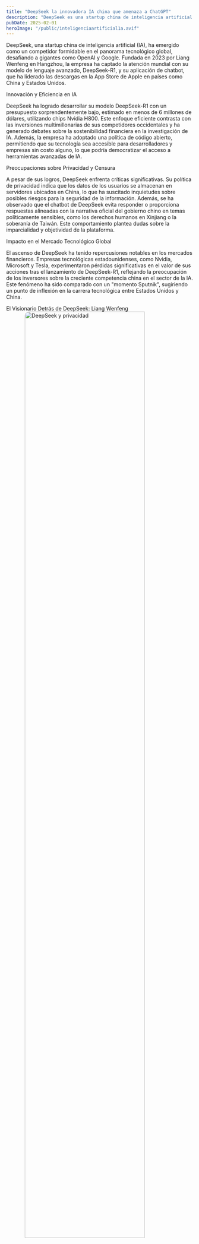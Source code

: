 ```yaml
---
title: "DeepSeek la innovadora IA china que amenaza a ChatGPT"
description: "DeepSeek es una startup china de inteligencia artificial que ha ganado notoriedad con su modelo DeepSeek-R1, desafiando a gigantes como OpenAI y Google. Con un enfoque eficiente y de código abierto, ha generado impacto global, pero también preocupaciones sobre privacidad, censura y seguridad de datos. Su éxito ha sacudido el mercado tecnológico, marcando un nuevo capítulo en la competencia entre China y EE.UU. en IA."
pubDate: 2025-02-01
heroImage: "/public/inteligenciaartificial1a.avif"
---
```

DeepSeek, una startup china de inteligencia artificial (IA), ha emergido como un competidor formidable en el panorama tecnológico global, desafiando a gigantes como OpenAI y Google. Fundada en 2023 por Liang Wenfeng en Hangzhou, la empresa ha captado la atención mundial con su modelo de lenguaje avanzado, DeepSeek-R1, y su aplicación de chatbot, que ha liderado las descargas en la App Store de Apple en países como China y Estados Unidos.

Innovación y Eficiencia en IA

DeepSeek ha logrado desarrollar su modelo DeepSeek-R1 con un presupuesto sorprendentemente bajo, estimado en menos de 6 millones de dólares, utilizando chips Nvidia H800. Este enfoque eficiente contrasta con las inversiones multimillonarias de sus competidores occidentales y ha generado debates sobre la sostenibilidad financiera en la investigación de IA. Además, la empresa ha adoptado una política de código abierto, permitiendo que su tecnología sea accesible para desarrolladores y empresas sin costo alguno, lo que podría democratizar el acceso a herramientas avanzadas de IA.

Preocupaciones sobre Privacidad y Censura

A pesar de sus logros, DeepSeek enfrenta críticas significativas. Su política de privacidad indica que los datos de los usuarios se almacenan en servidores ubicados en China, lo que ha suscitado inquietudes sobre posibles riesgos para la seguridad de la información. Además, se ha observado que el chatbot de DeepSeek evita responder o proporciona respuestas alineadas con la narrativa oficial del gobierno chino en temas políticamente sensibles, como los derechos humanos en Xinjiang o la soberanía de Taiwán. Este comportamiento plantea dudas sobre la imparcialidad y objetividad de la plataforma.

Impacto en el Mercado Tecnológico Global

El ascenso de DeepSeek ha tenido repercusiones notables en los mercados financieros. Empresas tecnológicas estadounidenses, como Nvidia, Microsoft y Tesla, experimentaron pérdidas significativas en el valor de sus acciones tras el lanzamiento de DeepSeek-R1, reflejando la preocupación de los inversores sobre la creciente competencia china en el sector de la IA. Este fenómeno ha sido comparado con un "momento Sputnik", sugiriendo un punto de inflexión en la carrera tecnológica entre Estados Unidos y China.

El Visionario Detrás de DeepSeek: Liang Wenfeng
<img src="/public/inteligenciaartificial1b.avif" alt="DeepSeek y privacidad" width="80%" style="display:block; margin:auto; border-radius:12px;">

Liang Wenfeng, nacido en 1985 en la provincia de Guangdong, es ingeniero eléctrico graduado de la Universidad de Zhejiang. Antes de fundar DeepSeek, cofundó el fondo de cobertura cuantitativo High-Flyer en 2015, donde aplicó algoritmos avanzados y aprendizaje automático en la toma de decisiones financieras. En 2021, anticipándose a las restricciones de exportación de Estados Unidos, adquirió 10,000 procesadores Nvidia H800, sentando las bases para el desarrollo de DeepSeek-R1.

Conclusión

DeepSeek representa una innovación disruptiva en el campo de la inteligencia artificial, ofreciendo soluciones eficientes y accesibles que desafían el statu quo establecido por las grandes corporaciones tecnológicas. Sin embargo, su rápido ascenso también pone de relieve preocupaciones sobre privacidad, censura y seguridad de la información que no deben ser ignoradas. A medida que la empresa continúa su expansión, será crucial monitorear cómo equilibra la innovación con la responsabilidad ética y la transparencia.

